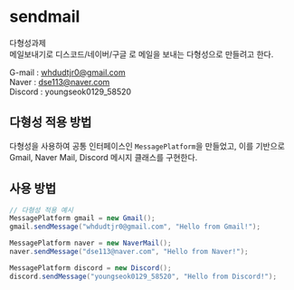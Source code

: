 # sendmail
 다형성과제<br>
 메일보내기로 디스코드/네이버/구글 로 메일을 보내는 다형성으로 만들려고 한다.<br>   






G-mail : whdudtjr0@gmail.com<br>
Naver : dse113@naver.com<br>
Discord : youngseok0129_58520<br>



## 다형성 적용 방법
다형성을 사용하여 공통 인터페이스인 `MessagePlatform`을 만들었고, 이를 기반으로 Gmail, Naver Mail, Discord 메시지 클래스를 구현한다.

## 사용 방법
```java
// 다형성 적용 예시
MessagePlatform gmail = new Gmail();
gmail.sendMessage("whdudtjr0@gmail.com", "Hello from Gmail!");

MessagePlatform naver = new NaverMail();
naver.sendMessage("dse113@naver.com", "Hello from Naver!");

MessagePlatform discord = new Discord();
discord.sendMessage("youngseok0129_58520", "Hello from Discord!");
